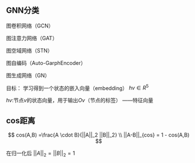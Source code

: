 ## GNN分类

图卷积网络（GCN）

图注意力网络（GAT）

图空域网络（STN）

图自编码（Auto-GarphEncoder）

图生成网络（GN）



目标： 学习得到一个状态的嵌入向量（embedding） $hv \in R^5$ 

$hv$:节点$v$的状态向量，用于输出$Ov$（节点的标签）  ——特征向量



## cos距离

$$
cos(A,B) =\frac{A \cdot B}{||A||_2 ||B||_2} \\
||A-B||_{cos} = 1 - cos(A,B)
$$

 在归一化后 $||A||_2 = ||B||_2 = 1$
